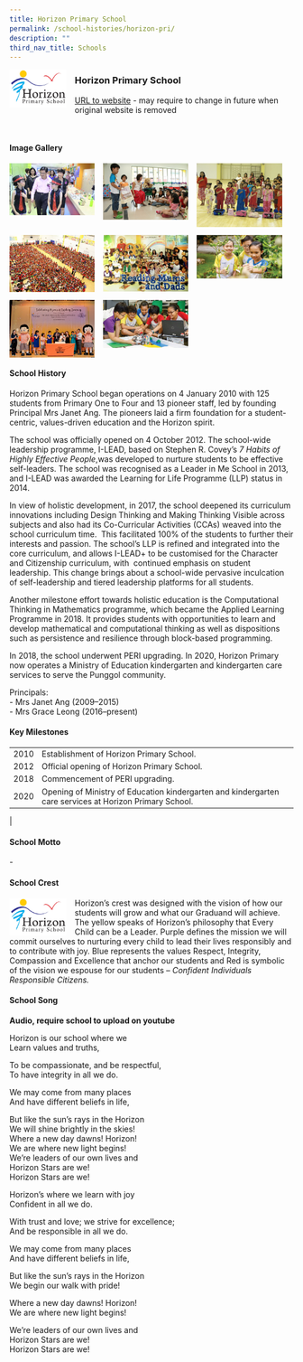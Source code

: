 ```yaml
---
title: Horizon Primary School
permalink: /school-histories/horizon-pri/
description: ""
third_nav_title: Schools
---
```

<img src="/images/horizonpri1.png" style="width:20%;margin-right:15px;" align = "left">

### **Horizon Primary School**
[URL to website](https://horizonpri.moe.edu.sg/) - may require to change in future when original website is removed

<br clear="left">

#### **Image Gallery**

<p><a href="https://d1yxymztqoj7qn.amplifyapp.com/images/horizonpri2.jpg">  
<img src="/images/horizonpri2.jpg" style="width:30%;margin-right:15px;" align = "left">
</a></p>

<p><a href="https://d1yxymztqoj7qn.amplifyapp.com/images/horizonpri3.jpg">  
<img src="/images/horizonpri3.jpg" style="width:30%;margin-right:15px;" align = "left">
</a></p>

<p><a href="https://d1yxymztqoj7qn.amplifyapp.com/images/horizonpri4.jpg">  
<img src="/images/horizonpri4.jpg" style="width:30%;margin-right:15px;" align = "left">
</a></p>

<br clear="left">

<p><a href="https://d1yxymztqoj7qn.amplifyapp.com/images/horizonpri5.jpg">  
<img src="/images/horizonpri5.jpg" style="width:30%;margin-right:15px;" align = "left">
</a></p>

<p><a href="https://d1yxymztqoj7qn.amplifyapp.com/images/horizonpri6.jpg">  
<img src="/images/horizonpri6.jpg" style="width:30%;margin-right:15px;" align = "left">
</a></p>

<p><a href="https://d1yxymztqoj7qn.amplifyapp.com/images/horizonpri7.jpg">  
<img src="/images/horizonpri7.jpg" style="width:30%;margin-right:15px;" align = "left">
</a></p>

<br clear="left">

<p><a href="https://d1yxymztqoj7qn.amplifyapp.com/images/horizonpri8.jpg">  
<img src="/images/horizonpri8.jpg" style="width:30%;margin-right:15px;" align = "left">
</a></p>

<p><a href="https://d1yxymztqoj7qn.amplifyapp.com/images/horizonpri9.jpg">  
<img src="/images/horizonpri9.jpg" style="width:30%;margin-right:15px;" align = "left">
</a></p>

<br clear="left">

#### **School History**
Horizon Primary School began operations on 4 January 2010 with 125 students from Primary One to Four and 13 pioneer staff, led by founding Principal Mrs Janet Ang. The pioneers laid a firm foundation for a student-centric, values-driven education and the Horizon spirit. 

The school was officially opened on 4 October 2012. The school-wide leadership programme, I-LEAD, based on Stephen R. Covey’s _7 Habits of Highly Effective People_,was developed to nurture students to be effective self-leaders. The school was recognised as a Leader in Me School in 2013, and I-LEAD was awarded the Learning for Life Programme (LLP) status in 2014.

In view of holistic development, in 2017, the school deepened its curriculum innovations including Design Thinking and Making Thinking Visible across subjects and also had its Co-Curricular Activities (CCAs) weaved into the school curriculum time.  This facilitated 100% of the students to further their interests and passion. The school’s LLP is refined and integrated into the core curriculum, and allows I-LEAD+ to be customised for the Character and Citizenship curriculum, with  continued emphasis on student leadership. This change brings about a school-wide pervasive inculcation of self-leadership and tiered leadership platforms for all students.

Another milestone effort towards holistic education is the Computational Thinking in Mathematics programme, which became the Applied Learning Programme in 2018. It provides students with opportunities to learn and develop mathematical and computational thinking as well as dispositions such as persistence and resilience through block-based programming.

In 2018, the school underwent PERI upgrading. In 2020, Horizon Primary now operates a Ministry of Education kindergarten and kindergarten care services to serve the Punggol community.

Principals:<br>
\- Mrs Janet Ang (2009–2015)<br>
\- Mrs Grace Leong (2016–present)

#### **Key Milestones**

|  |  |
|:---:|---|
| 2010 | Establishment of Horizon Primary School. |
| 2012 | Official opening of Horizon Primary School. |
| 2018 | Commencement of PERI upgrading. |
| 2020 | Opening of Ministry of Education kindergarten and kindergarten care services at Horizon Primary School. |
|

#### **School Motto**
\-

#### **School Crest**
<img src="/images/horizonpri1.png" style="width:20%;margin-right:15px;" align = "left">

Horizon’s crest was designed with the vision of how our students will grow and what our Graduand will achieve. The yellow speaks of Horizon’s philosophy that Every Child can be a Leader. Purple defines the mission we will commit ourselves to nurturing every child to lead their lives responsibly and to contribute with joy. Blue represents the values Respect, Integrity, Compassion and Excellence that anchor our students and Red is symbolic of the vision we espouse for our students – _Confident Individuals Responsible Citizens._

#### **School Song**
**Audio, require school to upload on youtube**

Horizon is our school where we<br>
Learn values and truths,

To be compassionate, and be respectful,<br>
To have integrity in all we do.

We may come from many places<br>
And have different beliefs in life,

But like the sun’s rays in the Horizon<br>
We will shine brightly in the skies!<br>
Where a new day dawns! Horizon!<br>
We are where new light begins!<br>
We’re leaders of our own lives and<br>
Horizon Stars are we!<br>
Horizon Stars are we!

Horizon’s where we learn with joy<br>
Confident in all we do.

With trust and love; we strive for excellence;<br>
And be responsible in all we do.

We may come from many places<br>
And have different beliefs in life,

But like the sun’s rays in the Horizon<br>
We begin our walk with pride!

Where a new day dawns! Horizon!<br>
We are where new light begins!

We’re leaders of our own lives and<br>
Horizon Stars are we!<br>
Horizon Stars are we!